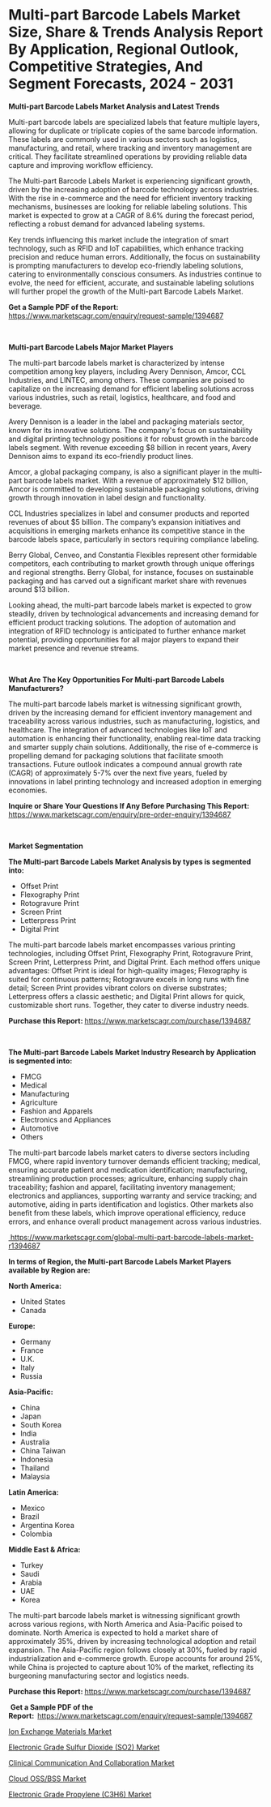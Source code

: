 <p><h1>Multi-part Barcode Labels Market Size, Share & Trends Analysis Report By Application, Regional Outlook, Competitive Strategies, And Segment Forecasts, 2024 - 2031</h1></p><p><strong>Multi-part Barcode Labels Market Analysis and Latest Trends</strong></p>
<p><p>Multi-part barcode labels are specialized labels that feature multiple layers, allowing for duplicate or triplicate copies of the same barcode information. These labels are commonly used in various sectors such as logistics, manufacturing, and retail, where tracking and inventory management are critical. They facilitate streamlined operations by providing reliable data capture and improving workflow efficiency.</p><p>The Multi-part Barcode Labels Market is experiencing significant growth, driven by the increasing adoption of barcode technology across industries. With the rise in e-commerce and the need for efficient inventory tracking mechanisms, businesses are looking for reliable labeling solutions. This market is expected to grow at a CAGR of 8.6% during the forecast period, reflecting a robust demand for advanced labeling systems.</p><p>Key trends influencing this market include the integration of smart technology, such as RFID and IoT capabilities, which enhance tracking precision and reduce human errors. Additionally, the focus on sustainability is prompting manufacturers to develop eco-friendly labeling solutions, catering to environmentally conscious consumers. As industries continue to evolve, the need for efficient, accurate, and sustainable labeling solutions will further propel the growth of the Multi-part Barcode Labels Market.</p></p>
<p><strong>Get a Sample PDF of the Report:&nbsp;</strong> <a href="https://www.marketscagr.com/enquiry/request-sample/1394687">https://www.marketscagr.com/enquiry/request-sample/1394687</a></p>
<p>&nbsp;</p>
<p><strong>Multi-part Barcode Labels Major Market Players</strong></p>
<p><p>The multi-part barcode labels market is characterized by intense competition among key players, including Avery Dennison, Amcor, CCL Industries, and LINTEC, among others. These companies are poised to capitalize on the increasing demand for efficient labeling solutions across various industries, such as retail, logistics, healthcare, and food and beverage.</p><p>Avery Dennison is a leader in the label and packaging materials sector, known for its innovative solutions. The company's focus on sustainability and digital printing technology positions it for robust growth in the barcode labels segment. With revenue exceeding $8 billion in recent years, Avery Dennison aims to expand its eco-friendly product lines.</p><p>Amcor, a global packaging company, is also a significant player in the multi-part barcode labels market. With a revenue of approximately $12 billion, Amcor is committed to developing sustainable packaging solutions, driving growth through innovation in label design and functionality.</p><p>CCL Industries specializes in label and consumer products and reported revenues of about $5 billion. The company’s expansion initiatives and acquisitions in emerging markets enhance its competitive stance in the barcode labels space, particularly in sectors requiring compliance labeling.</p><p>Berry Global, Cenveo, and Constantia Flexibles represent other formidable competitors, each contributing to market growth through unique offerings and regional strengths. Berry Global, for instance, focuses on sustainable packaging and has carved out a significant market share with revenues around $13 billion.</p><p>Looking ahead, the multi-part barcode labels market is expected to grow steadily, driven by technological advancements and increasing demand for efficient product tracking solutions. The adoption of automation and integration of RFID technology is anticipated to further enhance market potential, providing opportunities for all major players to expand their market presence and revenue streams.</p></p>
<p>&nbsp;</p>
<p><strong>What Are The Key Opportunities For Multi-part Barcode Labels Manufacturers?</strong></p>
<p><p>The multi-part barcode labels market is witnessing significant growth, driven by the increasing demand for efficient inventory management and traceability across various industries, such as manufacturing, logistics, and healthcare. The integration of advanced technologies like IoT and automation is enhancing their functionality, enabling real-time data tracking and smarter supply chain solutions. Additionally, the rise of e-commerce is propelling demand for packaging solutions that facilitate smooth transactions. Future outlook indicates a compound annual growth rate (CAGR) of approximately 5-7% over the next five years, fueled by innovations in label printing technology and increased adoption in emerging economies.</p></p>
<p><strong>Inquire or Share Your Questions If Any Before Purchasing This Report:</strong> <a href="https://www.marketscagr.com/enquiry/pre-order-enquiry/1394687">https://www.marketscagr.com/enquiry/pre-order-enquiry/1394687</a></p>
<p>&nbsp;</p>
<p><strong>Market Segmentation</strong></p>
<p><strong>The Multi-part Barcode Labels Market Analysis by types is segmented into:</strong></p>
<p><ul><li>Offset Print</li><li>Flexography Print</li><li>Rotogravure Print</li><li>Screen Print</li><li>Letterpress Print</li><li>Digital Print</li></ul></p>
<p><p>The multi-part barcode labels market encompasses various printing technologies, including Offset Print, Flexography Print, Rotogravure Print, Screen Print, Letterpress Print, and Digital Print. Each method offers unique advantages: Offset Print is ideal for high-quality images; Flexography is suited for continuous patterns; Rotogravure excels in long runs with fine detail; Screen Print provides vibrant colors on diverse substrates; Letterpress offers a classic aesthetic; and Digital Print allows for quick, customizable short runs. Together, they cater to diverse industry needs.</p></p>
<p><strong>Purchase this Report:&nbsp;</strong><a href="https://www.marketscagr.com/purchase/1394687">https://www.marketscagr.com/purchase/1394687</a></p>
<p>&nbsp;</p>
<p><strong>The Multi-part Barcode Labels Market Industry Research by Application is segmented into:</strong></p>
<p><ul><li>FMCG</li><li>Medical</li><li>Manufacturing</li><li>Agriculture</li><li>Fashion and Apparels</li><li>Electronics and Appliances</li><li>Automotive</li><li>Others</li></ul></p>
<p><p>The multi-part barcode labels market caters to diverse sectors including FMCG, where rapid inventory turnover demands efficient tracking; medical, ensuring accurate patient and medication identification; manufacturing, streamlining production processes; agriculture, enhancing supply chain traceability; fashion and apparel, facilitating inventory management; electronics and appliances, supporting warranty and service tracking; and automotive, aiding in parts identification and logistics. Other markets also benefit from these labels, which improve operational efficiency, reduce errors, and enhance overall product management across various industries.</p></p>
<p><a href="https://www.marketscagr.com/global-multi-part-barcode-labels-market-r1394687">&nbsp;https://www.marketscagr.com/global-multi-part-barcode-labels-market-r1394687</a></p>
<p><strong>In terms of Region, the Multi-part Barcode Labels Market Players available by Region are:</strong></p>
<p>
    <p> <strong> North America: </strong>
        <ul>
            <li>United States</li>
            <li>Canada</li>
        </ul>
        </p> 
    <p> <strong> Europe: </strong>
        <ul>
            <li>Germany</li>
            <li>France</li>
            <li>U.K.</li>
            <li>Italy</li>
            <li>Russia</li>
        </ul>
        </p> 
    <p> <strong> Asia-Pacific: </strong>
        <ul>
            <li>China</li>
            <li>Japan</li>
            <li>South Korea</li>
            <li>India</li>
            <li>Australia</li>
            <li>China Taiwan</li>
            <li>Indonesia</li>
            <li>Thailand</li>
            <li>Malaysia</li>
        </ul>
        </p> 
    <p> <strong> Latin America: </strong>
        <ul>
            <li>Mexico</li>
            <li>Brazil</li>
            <li>Argentina Korea</li>
            <li>Colombia</li>
        </ul>
        </p> 
    <p> <strong> Middle East & Africa: </strong>
        <ul>
            <li>Turkey</li>
            <li>Saudi</li>
            <li>Arabia</li>
            <li>UAE</li>
            <li>Korea</li>
        </ul>
    </p>
    </p>
<p><p>The multi-part barcode labels market is witnessing significant growth across various regions, with North America and Asia-Pacific poised to dominate. North America is expected to hold a market share of approximately 35%, driven by increasing technological adoption and retail expansion. The Asia-Pacific region follows closely at 30%, fueled by rapid industrialization and e-commerce growth. Europe accounts for around 25%, while China is projected to capture about 10% of the market, reflecting its burgeoning manufacturing sector and logistics needs.</p></p>
<p><strong>Purchase this Report: </strong><a href="https://www.marketscagr.com/purchase/1394687">https://www.marketscagr.com/purchase/1394687</a></p>
<p>&nbsp;<strong>Get a Sample PDF of the Report:&nbsp;&nbsp;</strong><a href="https://www.marketscagr.com/enquiry/request-sample/1394687">https://www.marketscagr.com/enquiry/request-sample/1394687</a></p>
<p><strong></strong></p>
<p><p><a href="https://www.linkedin.com/pulse/global-ion-exchange-materials-market-product-type-application-region-lyqde?trackingId=7I33001BS8O2Ie9IqZIYGQ%3D%3D">Ion Exchange Materials Market</a></p><p><a href="https://issuu.com/reportprime-2/docs/electronic-grade-sulfur-dioxide-so2_6b6f38eeff9636">Electronic Grade Sulfur Dioxide (SO2) Market</a></p><p><a href="https://www.linkedin.com/pulse/clinical-communication-collaboration-market-outlook-complete-q0pqf?trackingId=dXbDHxmUTOOd2jxz8R%2Bd6g%3D%3D">Clinical Communication And Collaboration Market</a></p><p><a href="https://www.linkedin.com/pulse/global-cloud-ossbss-market-sector2024-2031-metrics-strategic-ogoyf?trackingId=vF510PYCTC6uH%2FRrc7WrVQ%3D%3D">Cloud OSS/BSS Market</a></p><p><a href="https://issuu.com/reportprime-2/docs/electronic-grade-propylene-c3h6-mar_725898e7fc1b59">Electronic Grade Propylene (C3H6) Market</a></p></p>